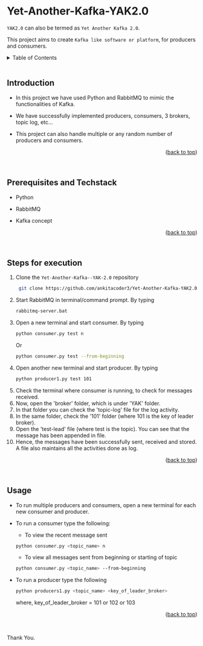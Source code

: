 <a name="readme-top"></a>

# Yet-Another-Kafka-YAK2.0
```YAK2.0``` can also be termed as ```Yet Another Kafka 2.0```. 

This project aims to create ```Kafka like software or platform```, for producers and consumers.


<details>
  <summary color= blue >Table of Contents</summary>
<li>Introduction</li>
<li> Prerequisites and Techstack</li>
<li> Steps for execution</li>
<li> Usage</li>
</details>
</br>


## Introduction
- In this project we have used Python and RabbitMQ to mimic the functionalities of Kafka. 
- We have successfully implemented producers, consumers, 3 brokers, topic log, etc... 
- This project can also handle multiple or any random number of producers and consumers.
 
  <p align="right">(<a href="#readme-top">back to top</a>)</p>
  </br>

## Prerequisites and Techstack
- Python
- RabbitMQ
- Kafka concept

  <p align="right">(<a href="#readme-top">back to top</a>)</p>
  </br>

## Steps for execution
1. Clone the ```Yet-Another-Kafka--YAK-2.0``` repository
   ```sh
    git clone https://github.com/ankitacoder3/Yet-Another-Kafka-YAK2.0.git
3. Start RabbitMQ in terminal/command prompt. By typing
    ```sh
   rabbitmq-server.bat 
5. Open a new terminal and start consumer. By typing
   ```sh
   python consumer.py test n
   ```
    Or
   ```sh
   python consumer.py test --from-beginning
   ```
7. Open another new terminal and start producer. By typing
   ```sh
   python producer1.py test 101
   ```
9. Check the terminal where consumer is running, to check for messages received. 
10. Now, open the 'broker' folder, which is under 'YAK' folder. 
11. In that folder you can check the 'topic-log' file for the log activity. 
12. In the same folder, check the '101' folder (where 101 is the key of leader broker).
13. Open the 'test-lead' file (where test is the topic). You can see that the message has been appended in file.
14. Hence, the messages have been successfully sent, received and stored. A file also maintains all the activities done as log. 

<p align="right">(<a href="#readme-top">back to top</a>)</p>
  </br>

## Usage
- To run multiple producers and consumers, open a new terminal for each new consumer and producer. 
- To run a consumer type the following:
  -  To view the recent message sent
  ```sh
  python consumer.py <topic_name> n
  ```
  - To view all messages sent from beginning or starting of topic
  ```sh
  python consumer.py <topic_name> --from-beginning
  ```

- To run a producer type the following
  ```sh
  python producers1.py <topic_name> <key_of_leader_broker>
  ```
    where, key_of_leader_broker = 101 or 102 or 103

  <p align="right">(<a href="#readme-top">back to top</a>)</p>
  </br>


Thank You.
 
   
